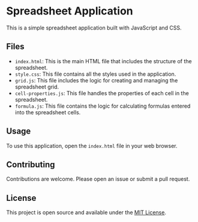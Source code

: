 # Spreadsheet Application

This is a simple spreadsheet application built with JavaScript and CSS.

## Files

- `index.html`: This is the main HTML file that includes the structure of the spreadsheet.
- `style.css`: This file contains all the styles used in the application.
- `grid.js`: This file includes the logic for creating and managing the spreadsheet grid.
- `cell-properties.js`: This file handles the properties of each cell in the spreadsheet.
- `formula.js`: This file contains the logic for calculating formulas entered into the spreadsheet cells.

## Usage

To use this application, open the `index.html` file in your web browser.

## Contributing

Contributions are welcome. Please open an issue or submit a pull request.

## License

This project is open source and available under the [MIT License](LICENSE).